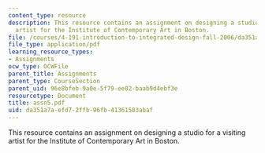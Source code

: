 ```yaml
---
content_type: resource
description: This resource contains an assignment on designing a studio for a visiting
  artist for the Institute of Contemporary Art in Boston.
file: /courses/4-191-introduction-to-integrated-design-fall-2006/da351a7aefd72ffb96fb41361503abaf_assn5.pdf
file_type: application/pdf
learning_resource_types:
- Assignments
ocw_type: OCWFile
parent_title: Assignments
parent_type: CourseSection
parent_uid: 96e8bfeb-9a0e-5f79-ee02-baab9d4ebf3e
resourcetype: Document
title: assn5.pdf
uid: da351a7a-efd7-2ffb-96fb-41361503abaf
---
```

This resource contains an assignment on designing a studio for a visiting artist for the Institute of Contemporary Art in Boston.

